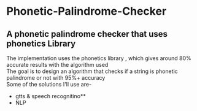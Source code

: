# Phonetic-Palindrome-Checker
## A phonetic palindrome checker that uses phonetics Library
The implementation uses the phonetics library , which gives around 80% accurate results with the algorithm used\
The goal is to design an algorithm that checks if a string is phonetic palindrome or not with 95%+ accuracy\
Some of the solutions I'll use are- 
* gtts & speech recognitino**
* NLP
  
